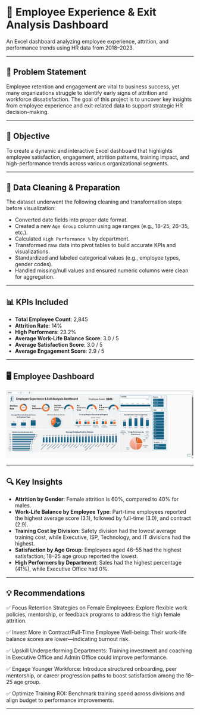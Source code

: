 # 🧠  Employee Experience & Exit Analysis Dashboard

An Excel dashboard analyzing employee experience, attrition, and performance trends using HR data from 2018–2023.

---

## 📌 Problem Statement

Employee retention and engagement are vital to business success, yet many organizations struggle to identify early signs of attrition and workforce dissatisfaction. The goal of this project is to uncover key insights from employee experience and exit-related data to support strategic HR decision-making.

---

## 🎯 Objective

To create a dynamic and interactive Excel dashboard that highlights employee satisfaction, engagement, attrition patterns, training impact, and high-performance trends across various organizational segments.

---

## 🧹 Data Cleaning & Preparation

The dataset underwent the following cleaning and transformation steps before visualization:

- Converted date fields into proper date format.
- Created a new `Age Group` column using age ranges (e.g., 18–25, 26–35, etc.).
- Calculated `High Performance %` by department.
- Transformed raw data into pivot tables to build accurate KPIs and visualizations.
- Standardized and labeled categorical values (e.g., employee types, gender codes).
- Handled missing/null values and ensured numeric columns were clean for aggregation.

---

## 📊 KPIs Included

- **Total Employee Count**: 2,845  
- **Attrition Rate**: 14%  
- **High Performers**: 23.2%  
- **Average Work-Life Balance Score**: 3.0 / 5  
- **Average Satisfaction Score**: 3.0 / 5  
- **Average Engagement Score**: 2.9 / 5  

---

## 🖥️ Employee Dashboard

![Employee Dashboard](https://github.com/ISHA301/Employee-Experience-Exit-Dashboard/blob/main/Employee%20Exit%20Dashboard.png)

---

## 🔍 Key Insights

- **Attrition by Gender**: Female attrition is 60%, compared to 40% for males.
- **Work-Life Balance by Employee Type**: Part-time employees reported the highest average score (3.1), followed by full-time (3.0), and contract (2.9).
- **Training Cost by Division**: Safety division had the lowest average training cost, while Executive, ISP, Technology, and IT divisions had the highest.
- **Satisfaction by Age Group**: Employees aged 46–55 had the highest satisfaction; 18–25 age group reported the lowest.
- **High Performers by Department**: Sales had the highest percentage (41%), while Executive Office had 0%.

---

## 💡 Recommendations

✅ Focus Retention Strategies on Female Employees: Explore flexible work policies, mentorship, or feedback programs to address the high female attrition.

✅ Invest More in Contract/Full-Time Employee Well-being: Their work-life balance scores are lower—indicating burnout risk.

✅ Upskill Underperforming Departments: Training investment and coaching in Executive Office and Admin Office could improve performance.

✅ Engage Younger Workforce: Introduce structured onboarding, peer mentorship, or career progression paths to boost satisfaction among the 18–25 age group.

✅ Optimize Training ROI: Benchmark training spend across divisions and align budget to performance improvements.

---
